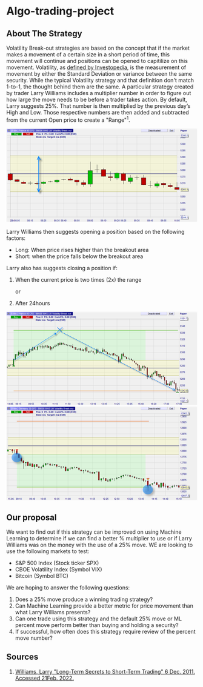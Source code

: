 # Algo-trading-project

## About The Strategy


Volatility Break-out strategies are based on the concept that if the market makes a movement of a certain size in a short period of time, this movement will continue and positions can be opened to capitilize on this movement. Volatility, as [defined by Investopedia](https://www.investopedia.com/terms/v/volatility.asp), is the measurement of movement by either the Standard Deviation or variance between the same security. While the typical Volatility strategy and that definition don't match 1-to-1, the thought behind them are the same. A particular strategy created by trader Larry Williams includes a multiplier number in order to figure out how large the move needs to be before a trader takes action. By default, Larry suggests 25%. That number is then multiplied by the previous day’s High and Low. Those respective numbers are then added and subtracted from the current Open price to create a "Range"<sup>1</sup>.

![Larry Williams Range](./images/LW_range.png)

Larry Williams then suggests opening a position based on the following factors:

- Long: When price rises higher than the breakout area
- Short: when the price falls below the breakout area

Larry also has suggests closing a position if:

1. When the current price is two times (2x) the range

	or

2. After 24hours

![Take Profit - Long Entry](./images/LW_Long_TP.png)
![Take Profit - short Entry](./images/LW_Short_TP.png)

## Our proposal
We want to find out if this strategy can be improved on using Machine Learning to determine if we can find a better % multiplier to use or if Larry Williams was on the money with the use of a 25% move. WE are looking to use the following markets to test:

- S&P 500 Index (Stock ticker SPX)
- CBOE Volatility Index (Symbol VIX)
- Bitcoin (Symbol BTC)

We are hoping to answer the following questions:

1. Does a 25% move produce a winning trading strategy?
2. Can Machine Learning provide a better metric for price movement than what Larry Williams presents?
3. Can one trade using this strategy and the default 25% move or ML percent move perform better than buying and holding a security?
4. If successful, how often does this strategy require review of the percent move number?

## Sources
1. [Williams, Larry "Long-Term Secrets to Short-Term Trading" 6 Dec. 2011. Accessed 21Feb. 2022.](https://www.amazon.com/Long-Term-Secrets-Short-Term-Trading-Williams/dp/0470915730/ref=sr_1_2?keywords=long+term+secrets+to+short+term+trading+by+larry+williams&qid=1645494049&sprefix=short+term+sec%2Caps%2C117&sr=8-2)